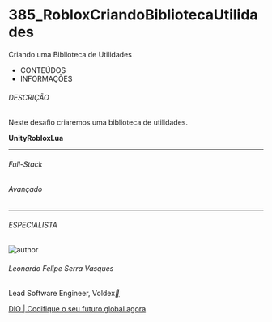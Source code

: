 # 385_RobloxCriandoBibliotecaUtilidades
Criando uma Biblioteca de Utilidades

- CONTEÚDOS
- INFORMAÇÕES

###### DESCRIÇÃO

Neste desafio criaremos uma biblioteca de utilidades.

**Unity****Roblox****Lua**

------

###### Full-Stack

###### Avançado

------

###### ESPECIALISTA

![author](https://hermes.dio.me/users/author/photos/edd663b8-7202-4ff3-be68-6459cfa3def0.png)

###### Leonardo Felipe Serra Vasques

Lead Software Engineer, Voldex[**](https://www.linkedin.com/in/leonardovasques/)

[DIO | Codifique o seu futuro global agora](https://web.dio.me/project/criando-uma-biblioteca-de-utilidades/learning/143b9514-e775-4bfe-a1b2-45598eacb31e?back=/track/formacao-game-developer-roblox&tab=undefined&moduleId=undefined)



